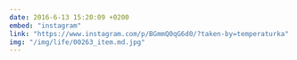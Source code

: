 ```yaml
---
date: 2016-6-13 15:20:09 +0200
embed: "instagram"
link: "https://www.instagram.com/p/BGmmQ0qG6d0/?taken-by=temperaturka"
img: "/img/life/00263_item.md.jpg"
---
```

